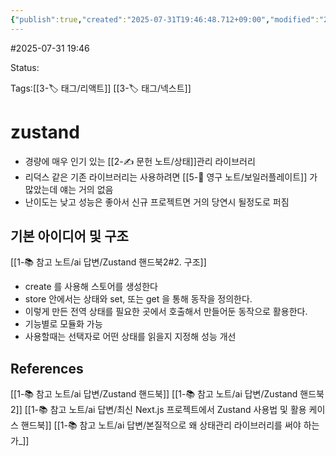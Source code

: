 ```yaml
---
{"publish":true,"created":"2025-07-31T19:46:48.712+09:00","modified":"2025-08-01T22:18:49.878+09:00","cssclasses":""}
---
```


#2025-07-31 19:46

Status: 

Tags:[[3-🏷️ 태그/리액트]] [[3-🏷️ 태그/넥스트]]

# zustand
- 경량에 매우 인기 있는 [[2-✍️ 문헌 노트/상태]]관리 라이브러리
- 리덕스 같은 기존 라이브러리는 사용하려면 [[5-💎 영구 노트/보일러플레이트]] 가 많았는데 얘는 거의 없음
- 난이도는 낮고 성능은 좋아서 신규 프로젝트면 거의 당연시 될정도로 퍼짐

## 기본 아이디어 및 구조
[[1-📚 참고 노트/ai 답변/Zustand 핸드북2#2. 구조]]
- create 를 사용해 스토어를 생성한다
- store 안에서는 상태와 set, 또는 get 을 통해 동작을 정의한다.
- 이렇게 만든 전역 상태를 필요한 곳에서 호출해서 만들어둔 동작으로 활용한다.
- 기능별로 모듈화 가능
- 사용할때는 선택자로 어떤 상태를 읽을지 지정해 성능 개선

## References
 [[1-📚 참고 노트/ai 답변/Zustand 핸드북]]
 [[1-📚 참고 노트/ai 답변/Zustand 핸드북2]]
 [[1-📚 참고 노트/ai 답변/최신 Next.js 프로젝트에서 Zustand 사용법 및 활용 케이스 핸드북]]
 [[1-📚 참고 노트/ai 답변/본질적으로 왜 상태관리 라이브러리를 써야 하는가_]]